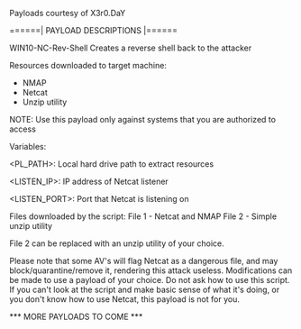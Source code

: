 Payloads courtesy of X3r0.DaY
                                                                                           
======| PAYLOAD DESCRIPTIONS |======

WIN10-NC-Rev-Shell
Creates a reverse shell back to the attacker


Resources downloaded to target machine:
- NMAP
- Netcat
- Unzip utility

NOTE: Use this payload only against systems that you are authorized to access

Variables:

<PL_PATH>: Local hard drive path to extract resources
 
<LISTEN_IP>: IP address of Netcat listener
 
<LISTEN_PORT>: Port that Netcat is listening on

Files downloaded by the script:
File 1 - Netcat and NMAP
File 2 - Simple unzip utility

File 2 can be replaced with an unzip utility of your choice. 

Please note that some AV's will flag Netcat as a dangerous file, and may block/quarantine/remove it, rendering this attack useless. Modifications can be made to use a payload of your choice. Do not ask how to use this script. If you can't look at the script and make basic sense of what it's doing, or you don't know how to use Netcat, this payload is not for you. 
 
  
*** MORE PAYLOADS TO COME ***
